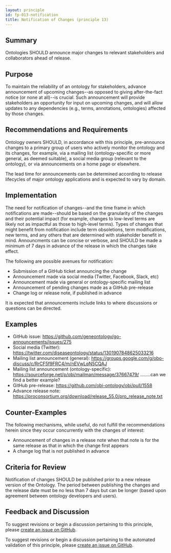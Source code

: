 ```yaml
---
layout: principle
id: fp-013-notification
title: Notification of Changes (principle 13)
---
```


Summary
-------

Ontologies SHOULD announce major changes to relevant stakeholders and collaborators ahead of release.

Purpose
-------

To maintain the reliability of an ontology for stakeholders, advance announcement of upcoming changes--as
opposed to giving after-the-fact notice (or none at all)--is crucial. Such announcement will provide stakeholders an opportunity for input on upcoming changes,
and will allow updates to any dependencies (e.g., terms, annotations, ontologies) affected by those changes.

Recommendations and Requirements
-------
Ontology owners SHOULD, in accordance with this principle, pre-announce changes to a primary group of users who actively monitor the ontology and its changes, for example, via a mailing list (ontology-specific or more general, as deemed suitable), a social media group (relevant to the ontology), or via announcements on a home page or elsewhere.

The lead time for announcements can be determined according to release lifecycles of major ontology applications and is expected to vary by domain.

Implementation
--------------

The need for notification of changes--and the time frame in which notifications are made--should be based on the granularity of the changes and their potential impact
(for example, changes to low-level terms are likely not as impactful as those to high-level terms). Types of changes that might benefit from notification include term
obsoletions, term modifications, new terms, and any others that are determined with stakeholder benefit in mind. Announcments can be concise or verbose, and
SHOULD be made a minimum of 7 days in advance of the release in which the changes take effect.

The following are possible avenues for notification:
* Submission of a GitHub ticket announcing the change
* Announcement made via social media (Twitter, Facebook, Slack, etc)
* Announcement made via general or ontology-specific mailing list
* Announcement of pending changes made as a GitHub pre-release
* Change log or release note, if published in advance

It is expected that announcements include links to where discussions or questions can be directed.

Examples
--------

- GitHub issue: https://github.com/geneontology/go-announcements/issues/275
- Social media (Twitter): https://twitter.com/diseaseontology/status/1301907848625033216
- Mailing list announcement (general): https://groups.google.com/g/obo-discuss/c/RrCF5f9FRC4/m/nEVwLqN5CQAJ
- Mailing list announcement (ontology-specific): https://sourceforge.net/p/obi/mailman/message/37667479/      ........can we find a better example?
- GitHub pre-release: https://github.com/obi-ontology/obi/pull/1558
- Advance release note: https://proconsortium.org/download/release_55.0/pro_release_note.txt

Counter-Examples
----------------

The following mechanisms, while useful, do not fulfill the recommendations herein since they occur concurrently with the changes of interest:

- Announcement of changes in a release note when that note is for the same release as that in which the change first appears
- A change log that is not published in advance

Criteria for Review
-------------------

Notification of changes SHOULD be published prior to a new release version of the Ontology. The period between publishing the changes
and the release date must be no less than 7 days but can be longer (based upon agreement between ontology developers and users).

## Feedback and Discussion

To suggest revisions or begin a discussion pertaining to this principle, please [create an issue on GitHub](https://github.com/OBOFoundry/OBOFoundry.github.io/issues/new?labels=attn%3A+Editorial+WG,principles&title=Principle+%2313+%22Notification%22+%3CENTER+ISSUE+TITLE%3E).

To suggest revisions or begin a discussion pertaining to the automated validation of this principle, please [create an issue on GitHub](https://github.com/OBOFoundry/OBOFoundry.github.io/issues/new?labels=attn%3A+Technical+WG,automated+validation+of+principles&title=Principle+%2313+%22Notification%22+-+automated+validation+%3CENTER+ISSUE+TITLE%3E).

